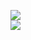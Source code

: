 [![](https://img.shields.io/badge/Made%20With-Github%20Spray-lightgrey.svg?style=for-the-badge&logo=github)](https://github.com/Annihil/github-spray#24094)  
[![](https://i.imgur.com/2DrTn0Z.gif)](https://github.com/Annihil/github-spray)
